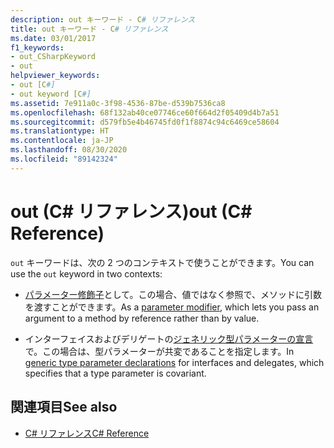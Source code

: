 ```yaml
---
description: out キーワード - C# リファレンス
title: out キーワード - C# リファレンス
ms.date: 03/01/2017
f1_keywords:
- out_CSharpKeyword
- out
helpviewer_keywords:
- out [C#]
- out keyword [C#]
ms.assetid: 7e911a0c-3f98-4536-87be-d539b7536ca8
ms.openlocfilehash: 68f132ab40ce07746ce60f664d2f05409d4b7a51
ms.sourcegitcommit: d579fb5e4b46745fd0f1f8874c94c6469ce58604
ms.translationtype: HT
ms.contentlocale: ja-JP
ms.lasthandoff: 08/30/2020
ms.locfileid: "89142324"
---
```

# <a name="out-c-reference"></a><span data-ttu-id="4bb91-103">out (C# リファレンス)</span><span class="sxs-lookup"><span data-stu-id="4bb91-103">out (C# Reference)</span></span>

<span data-ttu-id="4bb91-104">`out` キーワードは、次の 2 つのコンテキストで使うことができます。</span><span class="sxs-lookup"><span data-stu-id="4bb91-104">You can use the `out` keyword in two contexts:</span></span>

- <span data-ttu-id="4bb91-105">[パラメーター修飾子](out-parameter-modifier.md)として。この場合、値ではなく参照で、メソッドに引数を渡すことができます。</span><span class="sxs-lookup"><span data-stu-id="4bb91-105">As a [parameter modifier](out-parameter-modifier.md), which lets you pass an argument to a method by reference rather than by value.</span></span>

- <span data-ttu-id="4bb91-106">インターフェイスおよびデリゲートの[ジェネリック型パラメーターの宣言](out-generic-modifier.md)で。この場合は、型パラメーターが共変であることを指定します。</span><span class="sxs-lookup"><span data-stu-id="4bb91-106">In [generic type parameter declarations](out-generic-modifier.md) for interfaces and delegates, which specifies that a type parameter is covariant.</span></span>

## <a name="see-also"></a><span data-ttu-id="4bb91-107">関連項目</span><span class="sxs-lookup"><span data-stu-id="4bb91-107">See also</span></span>

- [<span data-ttu-id="4bb91-108">C# リファレンス</span><span class="sxs-lookup"><span data-stu-id="4bb91-108">C# Reference</span></span>](../index.md)
